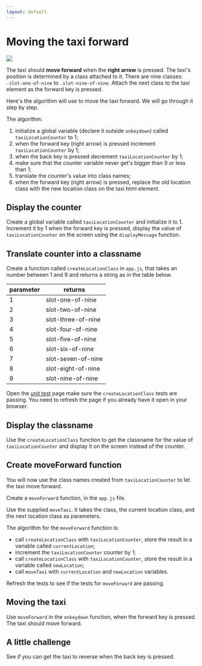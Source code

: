 ```yaml
---
layout: default
---
```


# Moving the taxi forward

![](/img/move-the-taxi.jpg)

The taxi should **move forward** when the **right arrow** is pressed. The taxi's position is determined by a class attached to it. There are nine classes: `.slot-one-of-nine` to `.slot-nine-of-nine`. Attach the next class to the taxi element as the forward key is pressed.

Here's the algorithm will use to move the taxi forward. We will go through it step by step.

The algorithm:

1. initialize a global variable (declare it outside `onkeydown`) called `taxiLocationCounter` to 1;
2. when the forward key (right arrow) is pressed increment `taxiLocationCounter` by 1;
3. when the back key is pressed decrement `taxiLocationCounter` by 1;
4. make sure that the counter variable never get's bigger than 9 or less than 1;
5. translate the counter's value into class names;
6. when the forward key (right arrow) is pressed, replace the old location class with the new location class on the taxi html element.

## Display the counter

Create a global variable called `taxiLocationCounter` and initialize it to 1. Increment it by 1 when the forward key is pressed, display the value of `taxiLocationCounter` on the screen using the `displayMessage` function.

## Translate counter into a classname

Create a function called `createLocationClass` in `app.js`, that takes an number between 1 and 9 and returns a string as in the table below.

parameter  | returns          |
-----------|------------------|
1          | slot-one-of-nine
2          | slot-two-of-nine
3          | slot-three-of-nine
4          | slot-four-of-nine
5          | slot-five-of-nine
6          | slot-six-of-nine
7          | slot-seven-of-nine
8          | slot-eight-of-nine
9          | slot-nine-of-nine

Open the [unit test](http://localhost:8080/tests.html) page make sure the `createLocationClass` tests are passing. You need to refresh the page if you already have it open in your browser.

## Display the classname

Use the `createLocationClass` function to get the classname for the value of `taxiLocationCounter` and display it on the screen instead of the counter.

## Create moveForward function

You will now use the class names created from `taxiLocationCounter` to let the taxi move forward.

Create a `moveForward` function, in the `app.js` file.

Use the supplied `moveTaxi`. It takes the class, the current location class, and the next location class as parameters.

The algorithm for the `moveForward` function is:

* call `createLocationClass` with `taxiLocationCounter`, store the result in a variable called `currentLocation`;
* increment the `taxiLocationCounter` counter by 1;
* call `createLocationClass` with `taxiLocationCounter`, store the result in a variable called `newLocation`;
* call `moveTaxi` with `currentLocation` and `newLocation` variables.

Refresh the tests to see if the tests for `moveForward` are passing.

## Moving the taxi

Use `moveForward` in the `onkeydown` function, when the forward key is pressed. The taxi should move forward.

## A little challenge

See if you can get the taxi to reverse when the back key is pressed.
